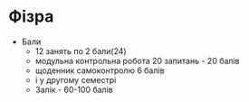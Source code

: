 # Фізра
- Бали
  - 12 занять по 2 бали(24)
  - модульна контрольна робота 20 запитань - 20 балів
  - щоденник самоконтролю 6 балів
  - і у другому семестрі
  - Залік - 60-100 балів
